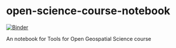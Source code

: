 # open-science-course-notebook

[![Binder](https://mybinder.org/badge_logo.svg)](https://mybinder.org/v2/gh/ncsu-geoforall-lab/open-science-course-notebook/master)

An notebook for Tools for Open Geospatial Science course
